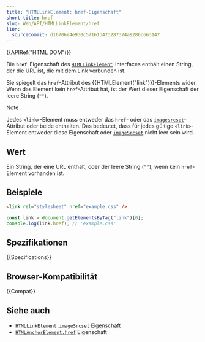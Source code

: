 ```yaml
---
title: "HTMLLinkElement: href-Eigenschaft"
short-title: href
slug: Web/API/HTMLLinkElement/href
l10n:
  sourceCommit: d16706e4e930c57161d473287374a9286c663147
---
```


{{APIRef("HTML DOM")}}

Die **`href`**-Eigenschaft des [`HTMLLinkElement`](/de/docs/Web/API/HTMLLinkElement)-Interfaces enthält einen String, der die URL ist, die mit dem Link verbunden ist.

Sie spiegelt das `href`-Attribut des {{HTMLElement("link")}}-Elements wider. Wenn das Element kein `href`-Attribut hat, ist der Wert dieser Eigenschaft der leere String (`""`).

> [!NOTE]
> Jedes `<link>`-Element muss entweder das `href`- oder das [`imagesrcset`](/de/docs/Web/HTML/Element/link#imagesrcset)-Attribut oder beide enthalten. Das bedeutet, dass für jedes gültige `<link>`-Element entweder diese Eigenschaft oder [`imageSrcset`](/de/docs/Web/API/HTMLLinkElement/imageSrcset) nicht leer sein wird.

## Wert

Ein String, der eine URL enthält, oder der leere String (`""`), wenn kein `href`-Element vorhanden ist.

## Beispiele

```html
<link rel="stylesheet" href="example.css" />
```

```js
const link = document.getElementsByTag("link")[0];
console.log(link.href); // 'example.css'
```

## Spezifikationen

{{Specifications}}

## Browser-Kompatibilität

{{Compat}}

## Siehe auch

- [`HTMLLinkElement.imageSrcset`](/de/docs/Web/API/HTMLLinkElement/imageSrcset) Eigenschaft
- [`HTMLAnchorElement.href`](/de/docs/Web/API/HTMLAnchorElement/href) Eigenschaft
